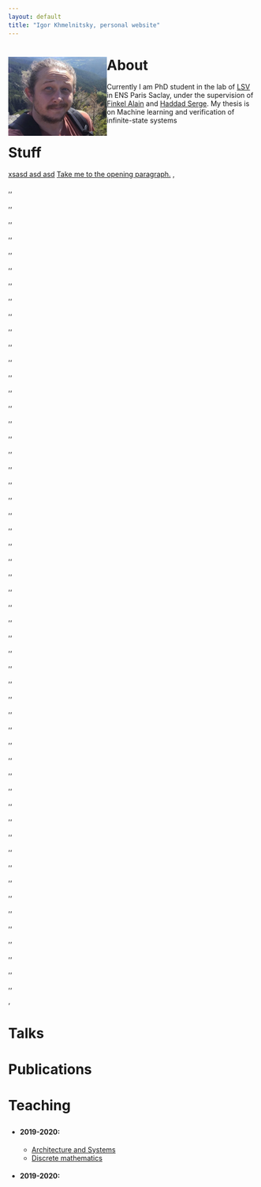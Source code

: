 ```yaml
---
layout: default
title: "Igor Khmelnitsky, personal website"
---
```


# <img src="pictures/myphoto.jpg" style="float: left;" alt="drawing" width="200"/>  About
Currently I am PhD student in the lab of [LSV](https://www.lsv.fr) in ENS Paris Saclay, under the supervision of [Finkel Alain](http://www.lsv.fr/~finkel) and [Haddad Serge](http://www.lsv.fr/~haddad). My thesis is on Machine learning and verification of infinite-state systems

# Stuff 
[xsasd asd asd](Teaching)
<a href="#opening">Take me to the opening paragraph.</a>
,

,,

,,

,,

,,

,,

,,

,,

,,

,,

,,

,,

,,

,,

,,

,,

,,

,,

,,

,,

,,

,,

,,

,,

,,

,,

,,

,,

,,

,,

,,

,,

,,

,,

,,

,,

,,

,,

,,

,,

,,

,,

,,

,,

,,

,,

,,

,,

,,

,,

,,

,,

,,

,,

,

# Talks

# Publications

# Teaching <p id="opening"> </p>
- ####  2019-2020:
  * [Architecture and Systems](http://www.lsv.fr/~finkel)
  * [Discrete mathematics](http://www.lsv.fr/~haddad)
- ####  2019-2020:

<!-- ![](myphoto.jpg)  -->
